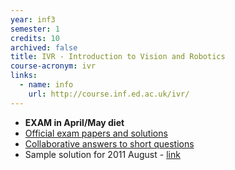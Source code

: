 ```yaml
---
year: inf3
semester: 1
credits: 10
archived: false
title: IVR - Introduction to Vision and Robotics
course-acronym: ivr
links:
  - name: info
    url: http://course.inf.ed.ac.uk/ivr/
---
```


- **EXAM in April/May diet**
- [Official exam papers and solutions](https://drive.google.com/folderview?id=0B2AAOQQZ_8BxTERUV1NwN0xGZlk&usp=sharing)
- [Collaborative answers to short questions](https://docs.google.com/document/d/1qk8pJtEvmnNQv4KccM-8EAQFk8PnVBUZmMWRD9-bc5c/edit?usp=sharing)
- Sample solution for 2011 August - [link](https://docs.google.com/document/d/1mn7GuHeUxRG493N5-j1sgrFvzwzHHZNg7tT8FZSZpH4/edit)
